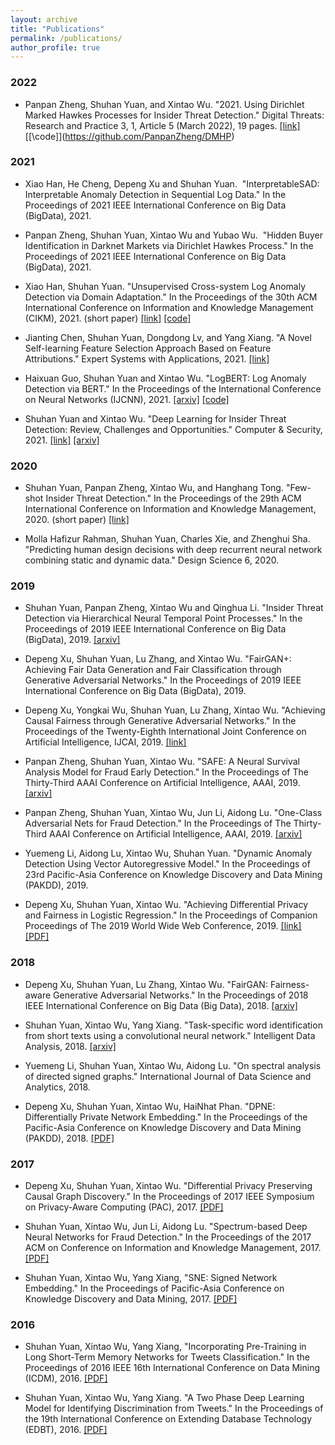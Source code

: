 ```yaml
---
layout: archive
title: "Publications"
permalink: /publications/
author_profile: true
---
```


### 2022

- Panpan Zheng, Shuhan Yuan, and Xintao Wu. "2021. Using Dirichlet Marked Hawkes Processes for Insider Threat Detection." Digital Threats: Research and Practice 3, 1, Article 5 (March 2022), 19 pages. [\[link\]](https://dl.acm.org/doi/full/10.1145/3457908) [\[\code]](https://github.com/PanpanZheng/DMHP)

### 2021

- Xiao Han, He Cheng, Depeng Xu and Shuhan Yuan.  "InterpretableSAD: Interpretable Anomaly Detection in Sequential Log Data." In the Proceedings of 2021 IEEE International Conference on Big Data (BigData), 2021.

- Panpan Zheng, Shuhan Yuan, Xintao Wu and Yubao Wu.  "Hidden Buyer Identification in Darknet Markets via Dirichlet Hawkes Process." In the Proceedings of 2021 IEEE International Conference on Big Data (BigData), 2021.

- Xiao Han, Shuhan Yuan. "Unsupervised Cross-system Log Anomaly Detection via Domain Adaptation." In the Proceedings of the 30th ACM International Conference on Information and Knowledge Management (CIKM), 2021. (short paper) [\[link\]](https://dl.acm.org/doi/abs/10.1145/3459637.3482209) [\[code\]](https://github.com/hanxiao0607/LogTAD)

- Jianting Chen, Shuhan Yuan, Dongdong Lv, and Yang Xiang. "A Novel Self-learning Feature Selection Approach Based on Feature Attributions." Expert Systems with Applications, 2021. [\[link\]](https://doi.org/10.1016/j.eswa.2021.115219)

- Haixuan Guo, Shuhan Yuan and Xintao Wu. "LogBERT: Log Anomaly Detection via BERT." In the Proceedings of the International Conference on Neural Networks (IJCNN), 2021. [\[arxiv\]](https://arxiv.org/abs/2103.04475) [\[code\]](https://github.com/HelenGuohx/logbert)

- Shuhan Yuan and Xintao Wu.  "Deep Learning for Insider Threat Detection: Review, Challenges and Opportunities." Computer & Security, 2021. [\[link\]](https://doi.org/10.1016/j.cose.2021.102221) [\[arxiv\]](https://arxiv.org/abs/2005.12433)

### 2020

- Shuhan Yuan, Panpan Zheng, Xintao Wu, and Hanghang Tong. "Few-shot Insider Threat Detection." In the Proceedings of the 29th ACM International Conference on Information and Knowledge Management, 2020. (short paper) [\[link\]](https://dl.acm.org/doi/abs/10.1145/3340531.3412161)

- Molla Hafizur Rahman, Shuhan Yuan, Charles Xie, and Zhenghui Sha. "Predicting human design decisions with deep recurrent neural network combining static and dynamic data." Design Science 6, 2020.

### 2019

- Shuhan Yuan, Panpan Zheng, Xintao Wu and Qinghua Li. "Insider Threat Detection via Hierarchical Neural Temporal Point Processes." In the Proceedings of 2019 IEEE International Conference on Big Data (BigData), 2019. [\[arxiv\]](https://arxiv.org/abs/1910.03171)

- Depeng Xu, Shuhan Yuan, Lu Zhang, and Xintao Wu. "FairGAN+: Achieving Fair Data Generation and Fair Classification through Generative Adversarial Networks." In the Proceedings of 2019 IEEE International Conference on Big Data (BigData), 2019.

- Depeng Xu, Yongkai Wu, Shuhan Yuan, Lu Zhang, Xintao Wu. "Achieving Causal Fairness through Generative Adversarial Networks." In the Proceedings of the Twenty-Eighth International Joint Conference on Artificial Intelligence, IJCAI, 2019. [\[link\]](https://www.ijcai.org/Proceedings/2019/201)

- Panpan Zheng, Shuhan Yuan, Xintao Wu. "SAFE: A Neural Survival Analysis Model for Fraud Early Detection." In the Proceedings of The Thirty-Third AAAI Conference on Artificial Intelligence, AAAI, 2019. [\[arxiv\]](https://arxiv.org/abs/1809.04683)

- Panpan Zheng, Shuhan Yuan, Xintao Wu, Jun Li, Aidong Lu. "One-Class Adversarial Nets for Fraud Detection." In the Proceedings of The Thirty-Third AAAI Conference on Artificial Intelligence, AAAI, 2019. [\[arxiv\]](https://arxiv.org/abs/1803.01798)

- Yuemeng Li, Aidong Lu, Xintao Wu, Shuhan Yuan. "Dynamic Anomaly Detection Using Vector Autoregressive Model." In the Proceedings of 23rd Pacific-Asia Conference on Knowledge Discovery and Data Mining (PAKDD), 2019.

- Depeng Xu, Shuhan Yuan, Xintao Wu. "Achieving Differential Privacy and Fairness in Logistic Regression." In the Proceedings of Companion Proceedings of The 2019 World Wide Web Conference, 2019. [\[link\]](https://dl.acm.org/doi/10.1145/3308560.3317584) [\[PDF\]](https://yuan.shuhan.org/files/WWW-19.pdf)

### 2018

- Depeng Xu, Shuhan Yuan, Lu Zhang, Xintao Wu. "FairGAN: Fairness-aware Generative Adversarial Networks." In the Proceedings of 2018 IEEE International Conference on Big Data (Big Data), 2018. [\[arxiv\]](https://arxiv.org/abs/1805.11202)

- Shuhan Yuan, Xintao Wu, Yang Xiang. "Task-specific word identification from short texts using a convolutional neural network." Intelligent Data Analysis, 2018. [\[arxiv\]](https://arxiv.org/abs/1706.00884)

- Yuemeng Li, Shuhan Yuan, Xintao Wu, Aidong Lu. "On spectral analysis of directed signed graphs." International Journal of Data Science and Analytics, 2018.

- Depeng Xu, Shuhan Yuan, Xintao Wu, HaiNhat Phan. "DPNE: Differentially Private Network Embedding." In the Proceedings of the Pacific-Asia Conference on Knowledge Discovery and Data Mining (PAKDD), 2018. [\[PDF\]](https://yuan.shuhan.org/files/PAKDD18.pdf)

### 2017

- Depeng Xu, Shuhan Yuan, Xintao Wu. "Differential Privacy Preserving Causal Graph Discovery." In the Proceedings of 2017 IEEE Symposium on Privacy-Aware Computing (PAC), 2017. [\[PDF\]](https://yuan.shuhan.org/files/PAC-17.pdf)

- Shuhan Yuan, Xintao Wu, Jun Li, Aidong Lu. "Spectrum-based Deep Neural Networks for Fraud Detection." In the Proceedings of the 2017 ACM on Conference on Information and Knowledge Management, 2017. [\[PDF\]](https://yuan.shuhan.org/files/CIKM-17.pdf)

- Shuhan Yuan, Xintao Wu, Yang Xiang, "SNE: Signed Network Embedding." In the Proceedings of Pacific-Asia Conference on Knowledge Discovery and Data Mining, 2017. [\[PDF\]](https://yuan.shuhan.org/files/PAKDD-17.pdf)

### 2016

- Shuhan Yuan, Xintao Wu, Yang Xiang, "Incorporating Pre-Training in Long Short-Term Memory Networks for Tweets Classification." In the Proceedings of 2016 IEEE 16th International Conference on Data Mining (ICDM), 2016. [\[PDF\]](https://yuan.shuhan.org/files/ICDM-16.pdf)

- Shuhan Yuan, Xintao Wu, Yang Xiang. "A Two Phase Deep Learning Model for Identifying Discrimination from Tweets." In the Proceedings of the 19th International Conference on Extending Database Technology (EDBT), 2016. [\[PDF\]](https://yuan.shuhan.org/files/EDBT-16.pdf)
